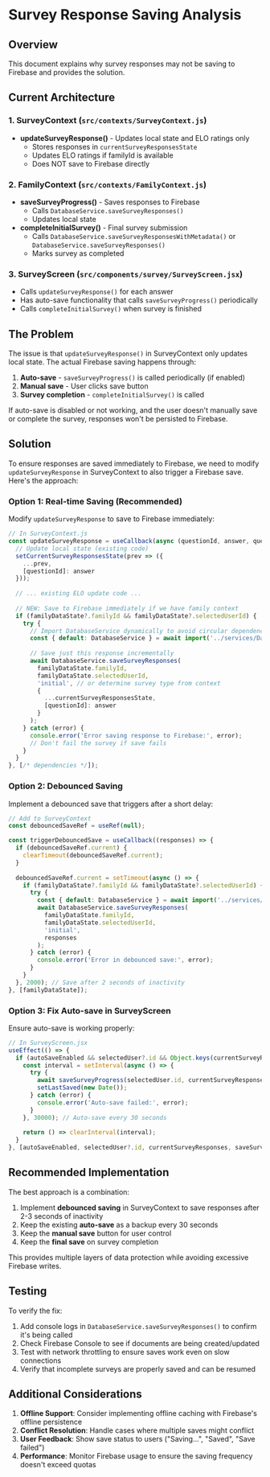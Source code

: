 # Survey Response Saving Analysis

## Overview
This document explains why survey responses may not be saving to Firebase and provides the solution.

## Current Architecture

### 1. SurveyContext (`src/contexts/SurveyContext.js`)
- **updateSurveyResponse()** - Updates local state and ELO ratings only
  - Stores responses in `currentSurveyResponsesState`
  - Updates ELO ratings if familyId is available
  - Does NOT save to Firebase directly

### 2. FamilyContext (`src/contexts/FamilyContext.js`)
- **saveSurveyProgress()** - Saves responses to Firebase
  - Calls `DatabaseService.saveSurveyResponses()`
  - Updates local state
- **completeInitialSurvey()** - Final survey submission
  - Calls `DatabaseService.saveSurveyResponsesWithMetadata()` or `DatabaseService.saveSurveyResponses()`
  - Marks survey as completed

### 3. SurveyScreen (`src/components/survey/SurveyScreen.jsx`)
- Calls `updateSurveyResponse()` for each answer
- Has auto-save functionality that calls `saveSurveyProgress()` periodically
- Calls `completeInitialSurvey()` when survey is finished

## The Problem

The issue is that `updateSurveyResponse()` in SurveyContext only updates local state. The actual Firebase saving happens through:

1. **Auto-save** - `saveSurveyProgress()` is called periodically (if enabled)
2. **Manual save** - User clicks save button
3. **Survey completion** - `completeInitialSurvey()` is called

If auto-save is disabled or not working, and the user doesn't manually save or complete the survey, responses won't be persisted to Firebase.

## Solution

To ensure responses are saved immediately to Firebase, we need to modify `updateSurveyResponse` in SurveyContext to also trigger a Firebase save. Here's the approach:

### Option 1: Real-time Saving (Recommended)
Modify `updateSurveyResponse` to save to Firebase immediately:

```javascript
// In SurveyContext.js
const updateSurveyResponse = useCallback(async (questionId, answer, questionData = null) => {
  // Update local state (existing code)
  setCurrentSurveyResponsesState(prev => ({
    ...prev,
    [questionId]: answer
  }));
  
  // ... existing ELO update code ...
  
  // NEW: Save to Firebase immediately if we have family context
  if (familyDataState?.familyId && familyDataState?.selectedUserId) {
    try {
      // Import DatabaseService dynamically to avoid circular dependencies
      const { default: DatabaseService } = await import('../services/DatabaseService');
      
      // Save just this response incrementally
      await DatabaseService.saveSurveyResponses(
        familyDataState.familyId,
        familyDataState.selectedUserId,
        'initial', // or determine survey type from context
        {
          ...currentSurveyResponsesState,
          [questionId]: answer
        }
      );
    } catch (error) {
      console.error('Error saving response to Firebase:', error);
      // Don't fail the survey if save fails
    }
  }
}, [/* dependencies */]);
```

### Option 2: Debounced Saving
Implement a debounced save that triggers after a short delay:

```javascript
// Add to SurveyContext
const debouncedSaveRef = useRef(null);

const triggerDebouncedSave = useCallback((responses) => {
  if (debouncedSaveRef.current) {
    clearTimeout(debouncedSaveRef.current);
  }
  
  debouncedSaveRef.current = setTimeout(async () => {
    if (familyDataState?.familyId && familyDataState?.selectedUserId) {
      try {
        const { default: DatabaseService } = await import('../services/DatabaseService');
        await DatabaseService.saveSurveyResponses(
          familyDataState.familyId,
          familyDataState.selectedUserId,
          'initial',
          responses
        );
      } catch (error) {
        console.error('Error in debounced save:', error);
      }
    }
  }, 2000); // Save after 2 seconds of inactivity
}, [familyDataState]);
```

### Option 3: Fix Auto-save in SurveyScreen
Ensure auto-save is working properly:

```javascript
// In SurveyScreen.jsx
useEffect(() => {
  if (autoSaveEnabled && selectedUser?.id && Object.keys(currentSurveyResponses).length > 0) {
    const interval = setInterval(async () => {
      try {
        await saveSurveyProgress(selectedUser.id, currentSurveyResponses);
        setLastSaved(new Date());
      } catch (error) {
        console.error('Auto-save failed:', error);
      }
    }, 30000); // Auto-save every 30 seconds
    
    return () => clearInterval(interval);
  }
}, [autoSaveEnabled, selectedUser?.id, currentSurveyResponses, saveSurveyProgress]);
```

## Recommended Implementation

The best approach is a combination:

1. Implement **debounced saving** in SurveyContext to save responses after 2-3 seconds of inactivity
2. Keep the existing **auto-save** as a backup every 30 seconds
3. Keep the **manual save** button for user control
4. Keep the **final save** on survey completion

This provides multiple layers of data protection while avoiding excessive Firebase writes.

## Testing

To verify the fix:

1. Add console logs in `DatabaseService.saveSurveyResponses()` to confirm it's being called
2. Check Firebase Console to see if documents are being created/updated
3. Test with network throttling to ensure saves work even on slow connections
4. Verify that incomplete surveys are properly saved and can be resumed

## Additional Considerations

1. **Offline Support**: Consider implementing offline caching with Firebase's offline persistence
2. **Conflict Resolution**: Handle cases where multiple saves might conflict
3. **User Feedback**: Show save status to users ("Saving...", "Saved", "Save failed")
4. **Performance**: Monitor Firebase usage to ensure the saving frequency doesn't exceed quotas